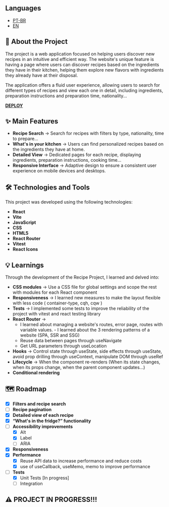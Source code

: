 ## Languages
  - [PT-BR](READ.md)
  - [EN](READ-en.md)

## 🍳 About the Project

The project is a web application focused on helping users discover new recipes in an intuitive and efficient way. The website's unique feature is having a page where users can discover recipes based on the ingredients they have in their kitchen, helping them explore new flavors with ingredients they already have at their disposal.

The application offers a fluid user experience, allowing users to search for different types of recipes and view each one in detail, including ingredients, preparation instructions and preparation time, nationality...

[**DEPLOY**](https://recipe-project-one-wheat.vercel.app/)

## ✨ Main Features

- **Recipe Search** -> Search for recipes with filters by type, nationality, time to prepare...
- **What's in your kitchen** -> Users can find personalized recipes based on the ingredients they have at home.
- **Detailed View** -> Dedicated pages for each recipe, displaying ingredients, preparation instructions, cooking time...
- **Responsive Interface** -> Adaptive design to ensure a consistent user experience on mobile devices and desktops.

## 🛠️ Technologies and Tools

This project was developed using the following technologies:
- **React**
- **Vite**
- **JavaScript**
- **CSS**
- **HTML5**
- **React Router**
- **Vitest**
- **React Icons**

## 💡 Learnings

Through the development of the Recipe Project, I learned and delved into:

- **CSS modules** -> Use a CSS file for global settings and scope the rest with modules for each React component
- **Responsiveness** -> I learned new measures to make the layout flexible with less code ( container-type, cqh, cqw )
- **Tests** -> I implemented some tests to improve the reliability of the project with vitest and react testing library
- **React Router** ->
    - I learned about managing a website's routes, error page, routes with variable values. - I learned about the 3 rendering patterns of a website (SPA, SSR and SSG)
    - Reuse data between pages through useNavigate
    - Get URL parameters through useLocation
- **Hooks** -> Control state through useState, side effects through useState, avoid prop drilling through useContext, manipulate DOM through useRef
- **Lifecycle** -> When the component re-renders (When its state changes, when its props change, when the parent component updates...)
- **Conditional rendering**

## 🗺️ Roadmap

- [x] **Filters and recipe search**
- [ ] **Recipe pagination**
- [x] **Detailed view of each recipe**
- [x] **“What's in the fridge?” functionality**
- [ ] **Accessibility improvements**
    - [x] Alt
    - [x] Label
    - [ ] ARIA
- [x] **Responsiveness**
- [x] **Performance**
    - [x] Reuse API data to increase performance and reduce costs
    - [x] use of useCallback, useMemo, memo to improve performance
- [ ] **Tests**
    - [x] Unit Tests [In progress]
    - [ ] Integration

## ⚠️ PROJECT IN PROGRESS!!!

